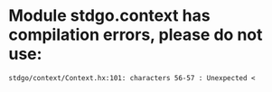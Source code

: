 # Module stdgo.context has compilation errors, please do not use:
```
stdgo/context/Context.hx:101: characters 56-57 : Unexpected <

```

